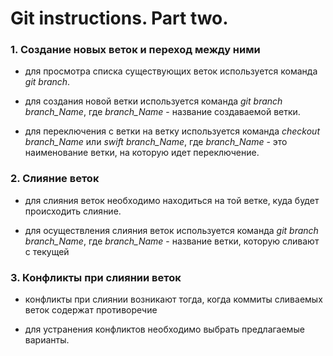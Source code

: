 # Git instructions. Part two.

### 1. Создание новых веток и переход между ними

 * для просмотра списка существующих веток используется команда *git branch*.
 
 * для создания новой ветки используется команда *git branch branch_Name*, где _branch_Name_ - название создаваемой ветки.

 * для переключения с ветки на ветку используется команда _checkout branch_Name_ или *swift branch_Name*, где _branch_Name_ - это наименование ветки, на которую идет переключение.

### 2. Слияние веток

* для слияния веток необходимо находиться на той ветке, куда будет происходить слияние.

* для осуществления слияния веток используется команда _git branch branch_Name_, где _branch_Name_ -  название ветки, которую сливают с текущей

    
### 3. Конфликты при слиянии веток

* конфликты при слиянии возникают тогда, когда коммиты сливаемых веток содержат противоречие

* для устранения конфликтов необходимо выбрать предлагаемые варианты.
